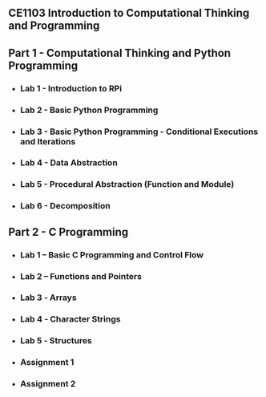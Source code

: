 ## CE1103 Introduction to Computational Thinking and Programming

## Part 1 - Computational Thinking and Python Programming

* ### Lab 1 - Introduction to RPi
* ### Lab 2 - Basic Python Programming
* ### Lab 3 - Basic Python Programming - Conditional Executions and Iterations
* ### Lab 4 - Data Abstraction
* ### Lab 5 - Procedural Abstraction (Function and Module)
* ### Lab 6 - Decomposition

## Part 2 - C Programming

* ### Lab 1 – Basic C Programming and Control Flow
* ### Lab 2 – Functions and Pointers
* ### Lab 3 ‐ Arrays
* ### Lab 4 ‐ Character Strings
* ### Lab 5 ‐ Structures

* ### Assignment 1
* ### Assignment 2
